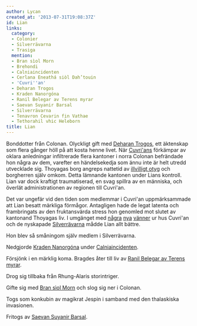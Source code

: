 ```yaml
---
author: Lycan
created_at: '2013-07-31T19:08:37Z'
id: Lian
links:
  category:
  - Colonier
  - Silverrävarna
  - Trasiga
  mention:
  - Bran sìol Morn
  - Brehondi
  - Calniaincidenten
  - Cerlana Eneathá siòl Dah’touin
  - 'Cuvri''an'
  - Deharan Trogos
  - Kraden Nanorgóna
  - Ranil Belegar av Terens myrar
  - Saevan Suyanir Barsal
  - Silverrävarna
  - Tenavron Cevarin fin Vathae
  - Tethorahil vhic Heleborn
title: Lian
---
```


Bonddotter från Colonan. Olyckligt gift med [Deharan Trogos], ett äktenskap som flera gånger höll på
att kosta henne livet. När [Cuvri'ans] förkämpar av oklara anledningar infiltrerade flera kantoner i
norra Colonan befrändade hon några av dem, varefter en händelsekedja som ännu inte är helt utredd
utvecklade sig. Thoyagas borg angreps nattetid av [illvilligt otyg] och borgherren själv omkom.
Detta lämnande kantonen under Lians kontroll. Lian var dock kraftigt traumatiserad, en svag spillra
av en människa, och överlät administrationen av regionen till Cuvri'an.

Det var ungefär vid den tiden som medlemmar i Cuvri'an uppmärksammade att Lian besatt märkliga
förmågor. Antagligen hade de legat latenta och frambringats av den fruktansvärda stress hon genomled
mot slutet av kantonand Thoyagas liv. I umgänget med [några] [nya] [vänner] ur hus Cuvri'an och
de nyskapade [Silverrävarna] mådde Lian allt bättre.

Hon blev så småningom själv medlem i Silverrävarna.

Nedgjorde [Kraden Nanorgóna] under [Calniaincidenten].

Försjönk i en märklig koma. Bragdes åter till liv av [Ranil Belegar av Terens myrar].

Drog sig tillbaka från Rhung-Alaris storintriger.

Gifte sig med [Bran sìol Morn] och slog sig ner i Colonan.

Togs som konkubin av magikrat Jespin i samband med den thalaskiska invasionen.

Fritogs av [Saevan Suyanir Barsal].

  [Deharan Trogos]: Deharan_Trogos
  [Cuvri'ans]: Cuvrian
  [illvilligt otyg]: Brehondi
  [några]: Tethorahil_vhic_Heleborn
  [nya]: Tenavron_Cevarin_fin_Vathae
  [vänner]: Cerlana_Eneathá_siòl_Dahtouin
  [Silverrävarna]: Silverrävarna
  [Kraden Nanorgóna]: Kraden_Nanorgóna
  [Calniaincidenten]: Calniaincidenten
  [Ranil Belegar av Terens myrar]: Ranil_Belegar_av_Terens_myrar
  [Bran sìol Morn]: Bran_sìol_Morn
  [Saevan Suyanir Barsal]: Saevan_Suyanir_Barsal